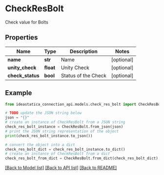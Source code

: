 # CheckResBolt

Check value for Bolts

## Properties

Name | Type | Description | Notes
------------ | ------------- | ------------- | -------------
**name** | **str** | Name | [optional] 
**unity_check** | **float** | Unity Check | [optional] 
**check_status** | **bool** | Status of the Check | [optional] 

## Example

```python
from ideastatica_connection_api.models.check_res_bolt import CheckResBolt

# TODO update the JSON string below
json = "{}"
# create an instance of CheckResBolt from a JSON string
check_res_bolt_instance = CheckResBolt.from_json(json)
# print the JSON string representation of the object
print(check_res_bolt_instance.to_json())

# convert the object into a dict
check_res_bolt_dict = check_res_bolt_instance.to_dict()
# create an instance of CheckResBolt from a dict
check_res_bolt_from_dict = CheckResBolt.from_dict(check_res_bolt_dict)
```
[[Back to Model list]](../README.md#documentation-for-models) [[Back to API list]](../README.md#documentation-for-api-endpoints) [[Back to README]](../README.md)


